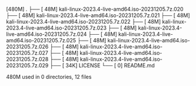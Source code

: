 [480M]  .
├── [ 48M]  kali-linux-2023.4-live-amd64.iso-20231205.7z.020
├── [ 48M]  kali-linux-2023.4-live-amd64.iso-20231205.7z.021
├── [ 48M]  kali-linux-2023.4-live-amd64.iso-20231205.7z.022
├── [ 48M]  kali-linux-2023.4-live-amd64.iso-20231205.7z.023
├── [ 48M]  kali-linux-2023.4-live-amd64.iso-20231205.7z.024
├── [ 48M]  kali-linux-2023.4-live-amd64.iso-20231205.7z.025
├── [ 48M]  kali-linux-2023.4-live-amd64.iso-20231205.7z.026
├── [ 48M]  kali-linux-2023.4-live-amd64.iso-20231205.7z.027
├── [ 48M]  kali-linux-2023.4-live-amd64.iso-20231205.7z.028
├── [ 48M]  kali-linux-2023.4-live-amd64.iso-20231205.7z.029
├── [ 34K]  LICENSE
└── [   0]  README.md

 480M used in 0 directories, 12 files
